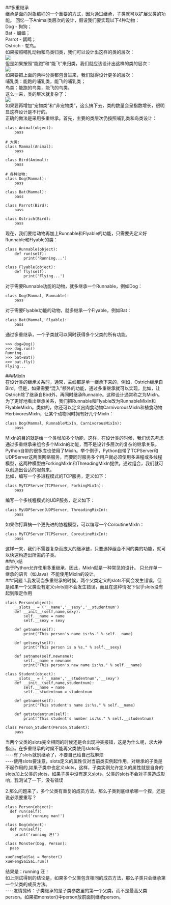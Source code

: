 ##多重继承  
继承是面向对象编程的一个重要的方式，因为通过继承，子类就可以扩展父类的功能。
回忆一下Animal类层次的设计，假设我们要实现以下4种动物：  
Dog - 狗狗；  
Bat - 蝙蝠；  
Parrot - 鹦鹉；  
Ostrich - 鸵鸟。  
如果按照哺乳动物和鸟类归类，我们可以设计出这样的类的层次：  
![](photo/8-3p0.jpg)  
但是如果按照“能跑”和“能飞”来归类，我们就应该设计出这样的类的层次：  
![](photo/8-3p1.jpg)  
如果要把上面的两种分类都包含进来，我们就得设计更多的层次：  
哺乳类：能跑的哺乳类，能飞的哺乳类；  
鸟类：能跑的鸟类，能飞的鸟类。  
这么一来，类的层次就复杂了：  
![](photo/8-3p2.png)  
如果要再增加“宠物类”和“非宠物类”，这么搞下去，类的数量会呈指数增长，很明显这样设计是不行的。  
正确的做法是采用多重继承。首先，主要的类层次仍按照哺乳类和鸟类设计：

	class Animal(object):
	    pass
	
	# 大类:
	class Mammal(Animal):
	    pass
	
	class Bird(Animal):
	    pass
	
	# 各种动物:
	class Dog(Mammal):
	    pass
	
	class Bat(Mammal):
	    pass
	
	class Parrot(Bird):
	    pass
	
	class Ostrich(Bird):
	    pass  
现在，我们要给动物再加上Runnable和Flyable的功能，只需要先定义好Runnable和Flyable的类：

	class Runnable(object):
	    def run(self):
	        print('Running...')
	
	class Flyable(object):
	    def fly(self):
	        print('Flying...')  
对于需要Runnable功能的动物，就多继承一个Runnable，例如Dog：  

	class Dog(Mammal, Runnable):
	    pass
对于需要Flyable功能的动物，就多继承一个Flyable，例如Bat：

	class Bat(Mammal, Flyable):
	    pass
通过多重继承，一个子类就可以同时获得多个父类的所有功能。  

	>>> dog=Dog()
	>>> dog.run()
	Running...
	>>> bat=Bat()
	>>> bat.fly()
	Flying...  
###MixIn  
在设计类的继承关系时，通常，主线都是单一继承下来的，例如，Ostrich继承自Bird。但是，如果需要“混入”额外的功能，通过多重继承就可以实现，比如，让Ostrich除了继承自Bird外，再同时继承Runnable。这种设计通常称之为MixIn。  
为了更好地看出继承关系，我们把Runnable和Flyable改为RunnableMixIn和FlyableMixIn。类似的，你还可以定义出肉食动物CarnivorousMixIn和植食动物HerbivoresMixIn，让某个动物同时拥有好几个MixIn：  

	class Dog(Mammal, RunnableMixIn, CarnivorousMixIn):
	    pass  
MixIn的目的就是给一个类增加多个功能，这样，在设计类的时候，我们优先考虑通过多重继承来组合多个MixIn的功能，而不是设计多层次的复杂的继承关系。  
Python自带的很多库也使用了MixIn。举个例子，Python自带了TCPServer和UDPServer这两类网络服务，而要同时服务多个用户就必须使用多进程或多线程模型，这两种模型由ForkingMixIn和ThreadingMixIn提供。通过组合，我们就可以创造出合适的服务来。  
比如，编写一个多进程模式的TCP服务，定义如下：

	class MyTCPServer(TCPServer, ForkingMixIn):
	    pass  
编写一个多线程模式的UDP服务，定义如下：

	class MyUDPServer(UDPServer, ThreadingMixIn):
	    pass  
如果你打算搞一个更先进的协程模型，可以编写一个CoroutineMixIn：

	class MyTCPServer(TCPServer, CoroutineMixIn):
	    pass  
这样一来，我们不需要复杂而庞大的继承链，只要选择组合不同的类的功能，就可以快速构造出所需的子类。  
###小结  
由于Python允许使用多重继承，因此，MixIn就是一种常见的设计。
只允许单一继承的语言（如Java）不能使用MixIn的设计。  
###问题
1.我发现当多重继承的时候，两个父类定义的slots不同会发生错误，但是如果一个父类没有定义slots则不会发生错误，而且在这种情况下似乎slots没有起到限定作用  

	class Person(object):
	    __slots__ = ('__name','__sexy','__studentnum')
	    def __init__(self,name,sexy):
	        self.__name = name
	        self.__sexy = sexy
	
	    def getname(self):
	        print("This person's name is:%s." % self.__name)
	
	    def getsexy(self):
	        print("This person is a %s." % self.__sexy)
	
	    def setname(self,newname):
	        self.__name = newname
	        print("This person's new name is:%s." % self.__name)
	
	class Student(object):
	    __slots__ = ('__name','__studentnum','__sexy')
	    def __init__(self,name,studentnum):
	        self.__name = name
	        self.__studentnum = studentnum
	
	    def getname(self):
	        print("This student's name is:%s." % self.__name)
	
	    def getstudentnum(self):
	        print("This student's number is:%s." % self.__studentnum)
	
	class Person_Student(Person,Student):
	    pass
当两个父类的slots完全相同的时候还是会出现冲突报错，这是为什么呢，求大神指点。在多重继承的时候不能再父类使用slots吗  
----有了slots就别继承了，不要自己给自己找麻烦  
----使用slots要注意，slots定义的属性仅对当前类实例起作用，对继承的子类是不起作用的,如果子类中也定义slots，这样，子类实例允许定义的属性就是自身的slots加上父类的slots，如果子类中没有定义slots，父类的slots不会对子类造成影响，我测试了一下，没有错误  

2.那么问题来了，多个父类有重复的成员方法，那么子类到底继承哪一个捏，还是说必须要重写？  

	class Person(object):
	  def run(self):
	     print('running man!')
	
	class Dog(object):
	  def run(self):
	    print('running 汪!')
	
	class Monster(Dog, Person):
	  pass
	
	xueFengSaiSai = Monster()
	xueFengSaiSai.run()
结果是：running 汪！  
如上测试得到的结论是，如果多个父类包含相同的成员方法，那么子类只会继承第一个父类的成员方法。  
----友情抛砖：子类继承的是子类参数里的第一个父类，而不是最高父类person。如果把monster()中person放前面则继承person。  
